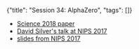 {"title": "Session 34: AlphaZero", "tags": []}

* [Science 2018 paper](http://science.sciencemag.org/content/362/6419/1140)
* [David Silver's talk at NIPS 2017](https://www.youtube.com/watch?v=Wujy7OzvdJk)
* [slides from NIPS 2017](asset/alphazero.pdf)


